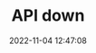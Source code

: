 ---
title: API down
date: 2022-11-04 12:47:08
resolved: false
resolvedWhen: 
severity: down
affected:
  - API
section: issue
---